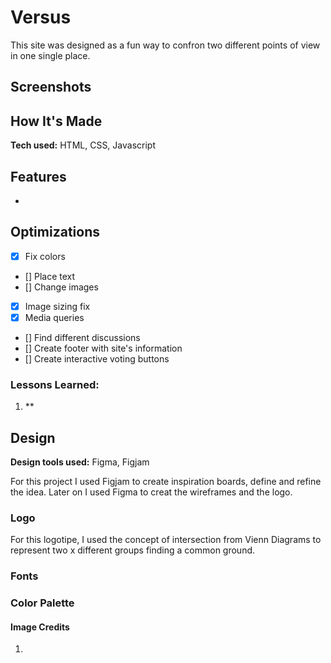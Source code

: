 # Versus

This site was designed as a fun way to confron two different points of view in one single place.

## Screenshots

## How It's Made

**Tech used:** HTML, CSS, Javascript

## Features

-

## Optimizations

- [x] Fix colors
- [] Place text
- [] Change images
- [x] Image sizing fix
- [x] Media queries
- [] Find different discussions
- [] Create footer with site's information
- [] Create interactive voting buttons

### Lessons Learned:

1. \*\*

## Design

**Design tools used:** Figma, Figjam

For this project I used Figjam to create inspiration boards, define and refine the idea. Later on I used Figma to creat the wireframes and the logo.

### Logo

For this logotipe, I used the concept of intersection from Vienn Diagrams to represent two x different groups finding a common ground.

### Fonts

### Color Palette

#### Image Credits

1.
